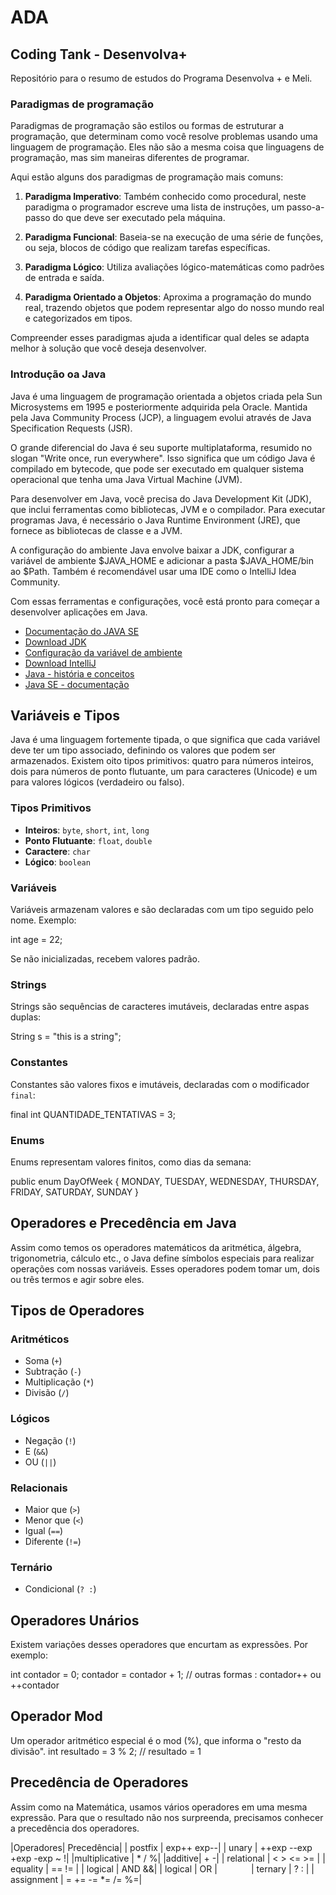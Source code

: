 # ADA
## Coding Tank - Desenvolva+
Repositório para o resumo de estudos do Programa Desenvolva + e Meli.

### Paradigmas de programação
Paradigmas de programação são estilos ou formas de estruturar a programação, que determinam como você resolve problemas usando uma linguagem de programação. Eles não são a mesma coisa que linguagens de programação, mas sim maneiras diferentes de programar.

Aqui estão alguns dos paradigmas de programação mais comuns:

1. **Paradigma Imperativo**: Também conhecido como procedural, neste paradigma o programador escreve uma lista de instruções, um passo-a-passo do que deve ser executado pela máquina.

2. **Paradigma Funcional**: Baseia-se na execução de uma série de funções, ou seja, blocos de código que realizam tarefas específicas.

3. **Paradigma Lógico**: Utiliza avaliações lógico-matemáticas como padrões de entrada e saída.

4. **Paradigma Orientado a Objetos**: Aproxima a programação do mundo real, trazendo objetos que podem representar algo do nosso mundo real e categorizados em tipos.

Compreender esses paradigmas ajuda a identificar qual deles se adapta melhor à solução que você deseja desenvolver.
### Introdução oa Java
Java é uma linguagem de programação orientada a objetos criada pela Sun Microsystems em 1995 e posteriormente adquirida pela Oracle. Mantida pela Java Community Process (JCP), a linguagem evolui através de Java Specification Requests (JSR).

O grande diferencial do Java é seu suporte multiplataforma, resumido no slogan "Write once, run everywhere". Isso significa que um código Java é compilado em bytecode, que pode ser executado em qualquer sistema operacional que tenha uma Java Virtual Machine (JVM).

Para desenvolver em Java, você precisa do Java Development Kit (JDK), que inclui ferramentas como bibliotecas, JVM e o compilador. Para executar programas Java, é necessário o Java Runtime Environment (JRE), que fornece as bibliotecas de classe e a JVM.

A configuração do ambiente Java envolve baixar a JDK, configurar a variável de ambiente $JAVA_HOME e adicionar a pasta $JAVA_HOME/bin ao $Path. Também é recomendável usar uma IDE como o IntelliJ Idea Community.

Com essas ferramentas e configurações, você está pronto para começar a desenvolver aplicações em Java.
- [Documentação do JAVA SE](https://www.oracle.com/java/technologies/javase-documentation.html)
- [Download JDK](https://www.oracle.com/java/technologies/downloads/)
- [Configuração da variável de ambiente](https://www.java.com/pt-BR/download/help/path_pt-br.html)
- [Download IntelliJ](https://www.jetbrains.com/pt-br/idea/download/)
- [Java - história e conceitos](https://www.devmedia.com.br/java-historia-e-principais-conceitos/25178)
- [Java SE - documentação](https://www.oracle.com/java/technologies/javase-documentation.html)

## Variáveis e Tipos
Java é uma linguagem fortemente tipada, o que significa que cada variável deve ter um tipo associado, definindo os valores que podem ser armazenados. Existem oito tipos primitivos: quatro para números inteiros, dois para números de ponto flutuante, um para caracteres (Unicode) e um para valores lógicos (verdadeiro ou falso).

### Tipos Primitivos
- **Inteiros**: `byte`, `short`, `int`, `long`
- **Ponto Flutuante**: `float`, `double`
- **Caractere**: `char`
- **Lógico**: `boolean`

### Variáveis
Variáveis armazenam valores e são declaradas com um tipo seguido pelo nome. Exemplo:

int age = 22;

Se não inicializadas, recebem valores padrão.

### Strings
Strings são sequências de caracteres imutáveis, declaradas entre aspas duplas:

String s = "this is a string";


### Constantes
Constantes são valores fixos e imutáveis, declaradas com o modificador `final`:

final int QUANTIDADE_TENTATIVAS = 3;


### Enums
Enums representam valores finitos, como dias da semana:

public enum DayOfWeek {
    MONDAY, TUESDAY, WEDNESDAY, THURSDAY, FRIDAY, SATURDAY, SUNDAY
}


## Operadores e Precedência em Java

Assim como temos os operadores matemáticos da aritmética, álgebra, trigonometria, cálculo etc., o Java define símbolos especiais para realizar operações com nossas variáveis. Esses operadores podem tomar um, dois ou três termos e agir sobre eles.

## Tipos de Operadores

### Aritméticos
- Soma (`+`)
- Subtração (`-`)
- Multiplicação (`*`)
- Divisão (`/`)

### Lógicos
- Negação (`!`)
- E (`&&`)
- OU (`||`)

### Relacionais
- Maior que (`>`)
- Menor que (`<`)
- Igual (`==`)
- Diferente (`!=`)

### Ternário
- Condicional (`? :`)

## Operadores Unários
Existem variações desses operadores que encurtam as expressões. Por exemplo:

int contador = 0;
contador = contador + 1; // outras formas : contador++ ou ++contador
## Operador Mod
Um operador aritmético especial é o mod (%), que informa o "resto da divisão".
int resultado = 3 % 2; // resultado = 1

## Precedência de Operadores
Assim como na Matemática, usamos vários operadores em uma mesma expressão. Para que o resultado não nos surpreenda, precisamos conhecer a precedência dos operadores.

|Operadores|	Precedência|
| postfix	| exp++ exp--|
| unary |	++exp --exp +exp -exp ~ !|
|multiplicative	| * / %|
|additive| 	+ -|
| relational | < > <= >= |
| equality |	== != |
| logical | AND	&&|
| logical | OR |`		`
| ternary	| ? : |
| assignment |	= += -= *= /= %=|




